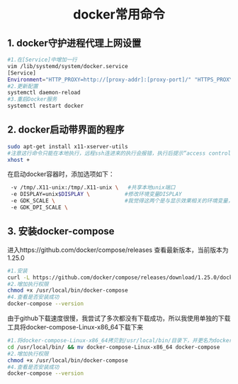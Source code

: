 # <center>docker常用命令</center>

## 1. docker守护进程代理上网设置

```bash
#1.在[Service]中增加一行
vim /lib/systemd/system/docker.service
[Service]
Environment="HTTP_PROXY=http://[proxy-addr]:[proxy-port]/" "HTTPS_PROXY=http://[proxy-addr]:[proxy-port]/" "NO_PROXY=[局域网地址]"
#2.更新配置
systemctl daemon-reload 
#3.重启Docker服务
systemctl restart docker
```

## 2. docker启动带界面的程序

```bash
sudo apt-get install x11-xserver-utils
#注意这行命令只能在本地执行，远程ssh连进来的执行会报错，执行后提示“access control disabled, clients can connect from any host”表示成功
xhost + 
```
在启动docker容器时，添加选项如下：
```bash
 -v /tmp/.X11-unix:/tmp/.X11-unix \   #共享本地unix端口
 -e DISPLAY=unix$DISPLAY \           #修改环境变量DISPLAY
 -e GDK_SCALE \                      #我觉得这两个是与显示效果相关的环境变量，没有细究
 -e GDK_DPI_SCALE \
```

## 3. 安装docker-compose
 
进入https://github.com/docker/compose/releases 查看最新版本，当前版本为1.25.0

```bash
#1.安装
curl -L https://github.com/docker/compose/releases/download/1.25.0/docker-compose-`uname -s`-`uname -m` -o /usr/local/bin/docker-compose
#2.增加执行权限
chmod +x /usr/local/bin/docker-compose
#4.查看是否安装成功
docker-compose --version
```

由于github下载速度很慢，我尝试了多次都没有下载成功，所以我使用单独的下载工具将docker-compose-Linux-x86_64下载下来
```bash
#1.将docker-compose-Linux-x86_64拷贝到/usr/local/bin/目录下，并更名为docker-compose
cd /usr/local/bin/ && mv docker-compose-Linux-x86_64 docker-compose
#2.增加执行权限
chmod +x /usr/local/bin/docker-compose
#4.查看是否安装成功
docker-compose --version
```


